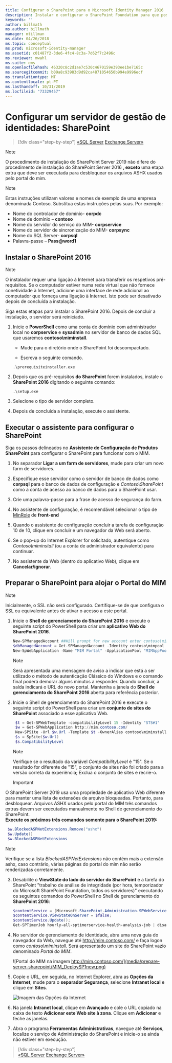 ```yaml
---
title: Configurar o SharePoint para o Microsoft Identity Manager 2016 | Documentos da Microsoft
description: Instalar e configurar o SharePoint Foundation para que possa alojar a página do Portal do MIM.
keywords: ''
author: billmath
ms.author: billmath
manager: mtillman
ms.date: 04/26/2018
ms.topic: conceptual
ms.prod: microsoft-identity-manager
ms.assetid: c01487f2-3de6-4fc4-8c3a-7d62f7c2496c
ms.reviewer: mwahl
ms.suite: ems
ms.openlocfilehash: 46320c8c2d1ae7c530c4670159e393ee1be7165c
ms.sourcegitcommit: b09a8c93983d9d92ca4871054650b994e9996ecf
ms.translationtype: MT
ms.contentlocale: pt-PT
ms.lasthandoff: 10/31/2019
ms.locfileid: "73329457"
---
```

# <a name="set-up-an-identity-management-server-sharepoint"></a>Configurar um servidor de gestão de identidades: SharePoint

> [!div class="step-by-step"]
> [«SQL Server](prepare-server-sql2016.md)
> [Exchange Server»](prepare-server-exchange.md)
> 

> [!NOTE]
O procedimento de instalação do SharePoint Server 2019 não difere do procedimento de instalação do SharePoint Server 2016 **, exceto** uma etapa extra que deve ser executada para desbloquear os arquivos ASHX usados pelo portal do mim.

> [!NOTE]
> Estas instruções utilizam valores e nomes de exemplo de uma empresa denominada Contoso. Substitua estas instruções pelas suas. Por exemplo:
> - Nome do controlador de domínio- **corpdc**
> - Nome de domínio – **contoso**
> - Nome do servidor do serviço do MIM- **corpservice**
> - Nome do servidor de sincronização do MIM- **corpsync**
> - Nome do SQL Server- **corpsql**
> - Palavra-passe – <strong>Pass@word1</strong>


## <a name="install-sharepoint-2016"></a>Instalar o **SharePoint 2016**

> [!NOTE]
> O instalador requer uma ligação à Internet para transferir os respetivos pré-requisitos. Se o computador estiver numa rede virtual que não fornece conetividade à Internet, adicione uma interface de rede adicional ao computador que forneça uma ligação à Internet. Isto pode ser desativado depois de concluída a instalação.

Siga estas etapas para instalar o SharePoint 2016. Depois de concluir a instalação, o servidor será reiniciado.

1.  Inicie o **PowerShell** como uma conta de domínio com administrador local no **corpservice** e **sysadmin** no servidor de banco de dados SQL que usaremos **contoso\miminstall**.

    -   Mude para o diretório onde o SharePoint foi descompactado.

    -   Escreva o seguinte comando.
    ```CMD
    .\prerequisiteinstaller.exe
    ```

2.  Depois que os pré-requisitos **do SharePoint** forem instalados, instale o **SharePoint 2016** digitando o seguinte comando:

    ```CMD
    .\setup.exe
    ```

3.  Selecione o tipo de servidor completo.

4.  Depois de concluída a instalação, execute o assistente.

## <a name="run-the-wizard-to-configure-sharepoint"></a>Executar o assistente para configurar o SharePoint

Siga os passos delineados no **Assistente de Configuração de Produtos SharePoint** para configurar o SharePoint para funcionar com o MIM.

1. No separador **Ligar a um farm de servidores**, mude para criar um novo farm de servidores.

2. Especifique esse servidor como o servidor de banco de dados como **corpsql** para o banco de dados de configuração e *Contoso\SharePoint* como a conta de acesso ao banco de dados para o SharePoint usar.
3. Crie uma palavra-passe para a frase de acesso de segurança do farm.

4. No assistente de configuração, é recomendável selecionar o tipo de [MinRole](/sharepoint/install/overview-of-minrole-server-roles-in-sharepoint-server) de **front-end**

5. Quando o assistente de configuração concluir a tarefa de configuração 10 de 10, clique em concluir e um navegador da Web será aberto.

6. Se o pop-up do Internet Explorer for solicitado, autentique como *Contoso\miminstall* (ou a conta de administrador equivalente) para continuar.

7. No assistente da Web (dentro do aplicativo Web), clique em **Cancelar/ignorar**.


## <a name="prepare-sharepoint-to-host-the-mim-portal"></a>Preparar o SharePoint para alojar o Portal do MIM

> [!NOTE]
> Inicialmente, o SSL não será configurado. Certifique-se de que configura o SSL ou equivalente antes de ativar o acesso a este portal.

1. Inicie o **Shell de gerenciamento do SharePoint 2016** e execute o seguinte script do PowerShell para criar um **aplicativo Web do SharePoint 2016**.

    ```PowerShell
    New-SPManagedAccount ##Will prompt for new account enter contoso\mimpool 
    $dbManagedAccount = Get-SPManagedAccount -Identity contoso\mimpool
    New-SpWebApplication -Name "MIM Portal" -ApplicationPool "MIMAppPool" -ApplicationPoolAccount $dbManagedAccount -AuthenticationMethod "Kerberos" -Port 80 -URL http://mim.contoso.com
    ```

    > [!NOTE]
    > Será apresentada uma mensagem de aviso a indicar que está a ser utilizado o método de autenticação Clássico do Windows e o comando final poderá demorar alguns minutos a responder. Quando concluir, a saída indicará o URL do novo portal. Mantenha a janela do **Shell de gerenciamento do SharePoint 2016** aberta para referência posterior.

2. Inicie o Shell de gerenciamento do SharePoint 2016 e execute o seguinte script do PowerShell para criar um **conjunto de sites do SharePoint** associado a esse aplicativo Web.
   ```PowerShell
    $t = Get-SPWebTemplate -compatibilityLevel 15 -Identity "STS#1"
    $w = Get-SPWebApplication http://mim.contoso.com/
    New-SPSite -Url $w.Url -Template $t -OwnerAlias contoso\miminstall -CompatibilityLevel 15 -Name "MIM Portal"
    $s = SpSite($w.Url)
    $s.CompatibilityLevel
   ```
   > [!NOTE]
   > Verifique se o resultado da variável *CompatibilityLevel* é "15". Se o resultado for diferente de "15", o conjunto de sites não foi criado para a versão correta da experiência; Exclua o conjunto de sites e recrie-o.

    > [!IMPORTANT]
O SharePoint Server 2019 usa uma propriedade de aplicativo Web diferente para manter uma lista de extensões de arquivo bloqueadas. Portanto, para desbloquear. Arquivos ASHX usados pelo portal do MIM três comandos extras devem ser executados manualmente no Shell de gerenciamento do SharePoint.
<br/>
    **Execute os próximos três comandos somente para o SharePoint 2019:**

   ```PowerShell
    $w.BlockedASPNetExtensions.Remove("ashx")
    $w.Update()
    $w.BlockedASPNetExtensions
   ```
   > [!NOTE]
   > Verifique se a lista *BlockedASPNetExtensions* não contém mais a extensão ashx, caso contrário, várias páginas do portal do mim não serão renderizadas corretamente.


3. Desabilite o **ViewState do lado do servidor do SharePoint** e a tarefa do SharePoint "trabalho de análise de integridade (por hora, temporizador do Microsoft SharePoint Foundation, todos os servidores)" executando os seguintes comandos do PowerShell no Shell de gerenciamento do **SharePoint 2016**:

   ```PowerShell
   $contentService = [Microsoft.SharePoint.Administration.SPWebService]::ContentService;
   $contentService.ViewStateOnServer = $false;
   $contentService.Update();
   Get-SPTimerJob hourly-all-sptimerservice-health-analysis-job | disable-SPTimerJob
   ```

4. No servidor de gerenciamento de identidade, abra uma nova guia do navegador da Web, navegue até http://mim.contoso.com/ e faça logon como *contoso\miminstall*.  Será apresentado um site do SharePoint vazio denominado *Portal do MIM*.

    ![Portal do MIM na imagem http://mim.contoso.com/](media/prepare-server-sharepoint/MIM_DeploySP1new.png)

5. Copie o URL, em seguida, no Internet Explorer, abra as **Opções da Internet**, mude para o **separador Segurança**, selecione **Intranet local** e clique em **Sites**.

    ![Imagem das Opções da Internet](media/MIM-DeploySP2.png)

6. Na janela **Intranet local**, clique em **Avançado** e cole o URL copiado na caixa de texto **Adicionar este Web site à zona**. Clique em **Adicionar** e feche as janelas.

7. Abra o programa **Ferramentas Administrativas**, navegue até **Serviços**, localize o serviço de Administração do SharePoint e inicie-o se ainda não estiver em execução.

> [!div class="step-by-step"]  
> [«SQL Server](prepare-server-sql2016.md)
> [Exchange Server»](prepare-server-exchange.md)
